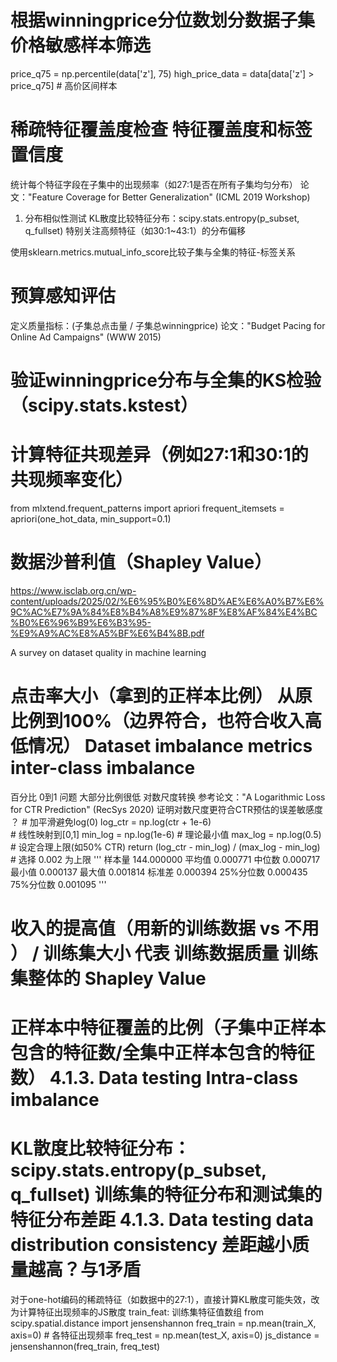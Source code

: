 # 根据winningprice分位数划分数据子集 价格敏感样本筛选
price_q75 = np.percentile(data['z'], 75)
high_price_data = data[data['z'] > price_q75]  # 高价区间样本

# 稀疏特征覆盖度检查 特征覆盖度和标签置信度
统计每个特征字段在子集中的出现频率（如27:1是否在所有子集均匀分布）
论文："Feature Coverage for Better Generalization" (ICML 2019 Workshop)

1. 分布相似性测试
KL散度比较特征分布：scipy.stats.entropy(p_subset, q_fullset)
特别关注高频特征（如30:1~43:1）的分布偏移

使用sklearn.metrics.mutual_info_score比较子集与全集的特征-标签关系

# 预算感知评估
定义质量指标：(子集总点击量 / 子集总winningprice)
论文："Budget Pacing for Online Ad Campaigns" (WWW 2015)

# 验证winningprice分布与全集的KS检验（scipy.stats.kstest）

# 计算特征共现差异（例如27:1和30:1的共现频率变化）
from mlxtend.frequent_patterns import apriori
frequent_itemsets = apriori(one_hot_data, min_support=0.1)


# 数据沙普利值（Shapley Value）
https://www.isclab.org.cn/wp-content/uploads/2025/02/%E6%95%B0%E6%8D%AE%E6%A0%B7%E6%9C%AC%E7%9A%84%E8%B4%A8%E9%87%8F%E8%AF%84%E4%BC%B0%E6%96%B9%E6%B3%95-%E9%A9%AC%E8%A5%BF%E6%B4%8B.pdf



A survey on dataset quality in machine learning
# 点击率大小（拿到的正样本比例） 从原比例到100%（边界符合，也符合收入高低情况）  Dataset imbalance metrics    inter-class imbalance 
百分比 0到1 问题 大部分比例很低
对数尺度转换  参考论文："A Logarithmic Loss for CTR Prediction" (RecSys 2020) 证明对数尺度更符合CTR预估的误差敏感度 ？
    # 加平滑避免log(0)
    log_ctr = np.log(ctr + 1e-6)  
    # 线性映射到[0,1]
    min_log = np.log(1e-6)  # 理论最小值
    max_log = np.log(0.5)   # 设定合理上限(如50% CTR)
    return (log_ctr - min_log) / (max_log - min_log)
    # 选择 0.002 为上限
    '''
    样本量     144.000000
    平均值       0.000771
    中位数       0.000717
    最小值       0.000137
    最大值       0.001814
    标准差       0.000394
    25%分位数    0.000435
    75%分位数    0.001095
    '''
# 收入的提高值（用新的训练数据 vs 不用 ） / 训练集大小 代表 训练数据质量    训练集整体的 Shapley Value
# 正样本中特征覆盖的比例（子集中正样本包含的特征数/全集中正样本包含的特征数）    4.1.3. Data testing   Intra-class imbalance
# KL散度比较特征分布：scipy.stats.entropy(p_subset, q_fullset) 训练集的特征分布和测试集的特征分布差距   4.1.3. Data testing   data distribution consistency    差距越小质量越高？与1矛盾
对于one-hot编码的稀疏特征（如数据中的27:1），直接计算KL散度可能失效，改为计算特征出现频率的JS散度
    train_feat: 训练集特征值数组
    from scipy.spatial.distance import jensenshannon
    freq_train = np.mean(train_X, axis=0)  # 各特征出现频率
    freq_test = np.mean(test_X, axis=0)
    js_distance = jensenshannon(freq_train, freq_test)